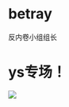 # betray
反内卷小组组长
<!DOCTYPE html>
<html lang="zh-cn">
 <head>
   <meta charset="utf-8">
   <title>贵校反内卷小组内鬼头子</title>
 </head>
 <body>
   <h1>ys专场！</h1>
   <p> <img src=“C:\Users\86131\Desktop\1.jpg”></p>
 </body>
</html>
